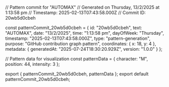 // Pattern commit for "AUTOMAX"
// Generated on Thursday, 13/2/2025 at 1:13:58 pm
// Timestamp: 2025-02-13T07:43:58.000Z
// Commit ID: 20wb5d0cbeh

const patternCommit_20wb5d0cbeh = {
  id: "20wb5d0cbeh",
  text: "AUTOMAX",
  date: "13/2/2025",
  time: "1:13:58 pm",
  dayOfWeek: "Thursday",
  timestamp: "2025-02-13T07:43:58.000Z",
  type: "pattern-generation",
  purpose: "GitHub contribution graph pattern",
  coordinates: {
    x: 18,
    y: 4
  },
  metadata: {
    generatedAt: "2025-07-24T18:30:20.929Z",
    version: "1.0.0"
  }
};

// Pattern data for visualization
const patternData = {
  character: "M",
  position: 44,
  intensity: 3
};

export { patternCommit_20wb5d0cbeh, patternData };
export default patternCommit_20wb5d0cbeh;
